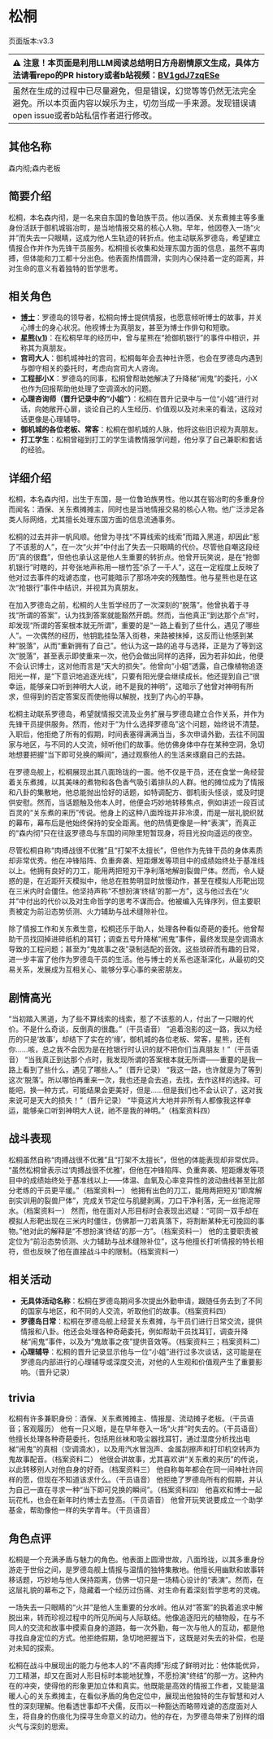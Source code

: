 # 松桐
页面版本:v3.3
 

| :warning: 注意！本页面是利用LLM阅读总结明日方舟剧情原文生成，具体方法请看repo的PR history或者b站视频：[BV1gdJ7zqESe](https://www.bilibili.com/video/BV1gdJ7zqESe/)         |
|:----------------------------|
| 虽然在生成的过程中已尽量避免，但是错误，幻觉等等仍然无法完全避免。所以本页面内容以娱乐为主，切勿当成一手来源。发现错误请open issue或者b站私信作者进行修改。|



## 其他名称
森内彻;森内老板
## 简要介绍
松桐，本名森内彻，是一名来自东国的鲁珀族干员。他以酒保、关东煮摊主等多重身份活跃于御机城锻冶町，是当地情报交易的核心人物。早年，他因卷入一场“火并”而失去一只眼睛，这成为他人生轨迹的转折点。他主动联系罗德岛，希望建立情报合作并作为先锋干员服务。松桐擅长收集和处理东国方面的信息，虽然不喜肉搏，但体能和刀工都十分出色。他表面热情圆滑，实则内心保持着一定的距离，并对生命的意义有着独特的哲学思考。
## 相关角色
-   **[博士](extended_char_bo_shi.md)**：罗德岛的领导者，松桐向博士提供情报，也愿意倾听博士的故事，并关心博士的身心状况。他视博士为真朋友，甚至为博士作俳句和短歌。
-   **[星熊](char_136_hsguma.md)([v1](../chars/char_136_hsguma.md))**：在松桐早年的经历中，曾与星熊在“抢御机银行”的事件中相识，并称其为真朋友。
-   **宫司大人**：御机城神社的宫司，松桐每年会去神社许愿，也会在罗德岛内遇到与御守相关的委托时，考虑向宫司大人咨询。
-   **工程部小X**：罗德岛的同事，松桐曾帮助她解决了升降梯“闹鬼”的委托，小X也作为回报帮助他处理了空调滴水的问题。
-   **心理咨询师（晋升记录中的“小姐”）**：松桐在晋升记录中与一位“小姐”进行对话，向她敞开心扉，谈论自己的人生经历、价值观以及对未来的看法，这段对话更像是心理辅导。
-   **御机城的各位老板、常客**：松桐在御机城的人脉，他将这些旧识视为真朋友。
-   **打工学生**：松桐曾碰到打工的学生请教情报学问题，他分享了自己兼职和套话的经验。
## 详细介绍
松桐，本名森内彻，出生于东国，是一位鲁珀族男性。他以其在锻冶町的多重身份而闻名：酒保、关东煮摊摊主，同时也是当地情报交易的核心人物。他广泛涉足各类人际网络，尤其擅长处理东国方面的信息流通事务。

松桐的过去并非一帆风顺。他曾为寻找“不算线索的线索”而踏入黑道，却因此“惹了不该惹的人”，在一次“火并”中付出了失去一只眼睛的代价。尽管他自嘲这段经历“真的很蠢”，但他也承认这是他人生重要的转折点。他曾开玩笑说，是在“抢御机银行”时瞎的，并夸张地声称用一根竹签“杀了一千人”，这在一定程度上反映了他对过去事件的戏谑态度，也可能暗示了那场冲突的残酷性。他与星熊也是在这次“抢银行”事件中结识，并视其为真朋友。

在加入罗德岛之前，松桐的人生哲学经历了一次深刻的“脱落”。他曾执着于寻找“所谓的答案”，认为找到答案就能豁然开朗。然而，当他真正“到达那个点”时，却发现“所谓的答案根本就无所谓”，重要的是“一路上看到了些什么，遇见了哪些人”。一次偶然的经历，他钥匙挂坠落入街巷，来路被抹掉，这反而让他感到某种“脱落”，从而“重新拥有了自己”。他认为这一路的追寻与选择，正是为了等到这次“脱落”，甚至表示即使重来一次，他仍会做出同样的选择，因为若非如此，他便不会认识博士，这对他而言是“天大的损失”。他曾向“小姐”透露，自己像植物追逐阳光一样，是“下意识地追逐光线”，只要有阳光便会继续成长。他还提到自己“很幸运，能够亲口听到神明大人说，祂不是我的神明”，这暗示了他曾对神明有所求，但得到的否定答案反而使他得以解脱，找到了内心的平静。

松桐主动联系罗德岛，希望就情报交流及业务扩展与罗德岛建立合作关系，并作为先锋干员提供服务。然而，他对于“为什么选择罗德岛”这个问题，始终说不清楚。入职后，他拒绝了所有的假期，时间表塞得满满当当，多次申请外勤，去往不同国家与地区，与不同的人交流，倾听他们的故事。他仿佛身体中存在某种空洞，急切地想要把握“当下即可兑换的瞬间”，通过观察他人的生活来琢磨自己的去路。

在罗德岛舰上，松桐展现出其八面玲珑的一面。他不仅是干员，还在食堂一角经营着关东煮摊，以其美味的煮物和各色香气吸引着排队的人群。他的摊位成为了情报和八卦的集散地，他总能抛出恰好的话题，如特调配方、御机街头怪谈，或及时提供安慰。然而，当话题触及他本人时，他便会巧妙地转移焦点，例如讲述一段百试百灵的“关东煮的来历”传说。他身上的这种八面玲珑并非冷漠，而是一层礼貌织就的幕布，幕布后是他始终保持的安全距离。他的热情更像是一种“表演”，而真正的“森内彻”只在往返罗德岛与东国的间隙里短暂现身，将目光投向遥远的夜空。

尽管松桐自称“肉搏战很不优雅”且“打架不太擅长”，但他作为先锋干员的身体素质却非常优秀。他在冲锋陷阵、负重奔袭、短距爆发等项目中的成绩始终处于基准线以上。他拥有良好的刀工，能用两把短刃干净利落地解剖裂兽尸体。然而，令人疑惑的是，在近距歼灭模拟中，他总在胜势明显时放慢动作，甚至在模拟人形靶出现在三米内时会僵住。他坚持声称“不想扮演‘终结’的那一方”，这与他过去在“火并”中付出的代价以及对生命哲学的思考不谋而合。他被编入先锋序列，但主要职责被定为前沿态势侦测、火力辅助与战术缝隙补位。

除了情报工作和关东煮生意，松桐还乐于助人，处理各种看似奇葩的委托。他曾帮助干员找回掉进碎纸机的耳钉；调查五号升降梯“闹鬼”事件，最终发现是空调滴水导致的工程问题；甚至为“鬼故事之夜”录制适配的音效。这些琐碎而有趣的日常，进一步丰富了他作为罗德岛干员的生活。他与博士的关系也逐渐深化，从最初的交易关系，发展成为互相关心、能够分享心事的亲密朋友。
## 剧情高光
“当初踏入黑道，为了些不算线索的线索，惹了不该惹的人，付出了一只眼的代价。不是什么奇谈，反倒真的很蠢。”（干员语音）
“追着泡影的这一路，我以为经历的只是‘故事’，却结下了实在的‘缘’，御机城的各位老板、常客，星熊，还有你......咳，总之我不会因为是在抢银行时认识的就不把你们当真朋友！”（干员语音）
“当我真正到达那个点时，我发现所谓的答案根本就无所谓——重要的是我一路上看到了些什么，遇见了哪些人。”（晋升记录）
“我这一路，也许就是为了等到这次‘脱落’。所以哪怕再重来一次，我也还是会去追，去找，去作这样的选择。可能吧，换一种方式，可能结果会更美好，但是......但是我们也不会认识了，这对我来说可是天大的损失！”（晋升记录）
“毕竟这片大地并非所有人都像我这样幸运，能够亲口听到神明大人说，祂不是我的神明。”（档案资料四）
## 战斗表现
松桐虽然自称“肉搏战很不优雅”且“打架不太擅长”，但他的体能表现却非常优异。
“虽然松桐曾表示过‘肉搏战很不优雅’，但他在冲锋陷阵、负重奔袭、短距爆发等项目中的成绩始终处于基准线以上——体温、血氧及心率变异性的波动曲线甚至比部分老练的干员更平缓。”（档案资料一）
他拥有出色的刀工，能用两把短刃“即席解剖实训用的裂兽尸体”，完成关节定位与肌腱剥离，刀口干净利落，无一丝拖泥带水。（档案资料一）
然而，他在面对人形目标时会表现出迟疑：“可同一双手却在模拟人形靶出现在三米内时僵住，仿佛那一刀若真落下，将割断某种无可挽回的事物。”他对此的解释是“不想扮演‘终结’的那一方”。（档案资料一）
他的主要职责被定位为“前沿态势侦测、火力辅助与战术缝隙补位”，这与他擅长打听情报的特长相符，但也反映了他在直接战斗中的限制。（档案资料一）
## 相关活动
-   **无具体活动名称**：松桐在罗德岛期间多次提出外勤申请，跟随任务去到了不同的国家与地区，和不同的人交流，听取他们的故事。（档案资料四）
-   **罗德岛日常**：松桐在罗德岛舰上经营关东煮摊，与干员们进行日常交流，提供情报和八卦。他还会处理各种奇葩委托，例如帮助干员找耳钉，调查升降梯“闹鬼”事件，以及为“鬼故事之夜”提供音效等。（档案资料三；档案资料二）
-   **心理辅导**：松桐的晋升记录显示他与一位“小姐”进行过多次谈话，这可能是在罗德岛内部进行的心理辅导或深度交流，对他的人生观和价值观产生了重要影响。（晋升记录）
## trivia
松桐有许多兼职身份：酒保、关东煮摊摊主、情报屋、流动摊子老板。（干员语音；客观履历）
他有一只义眼，是在早年卷入一场“火并”时失去的。（干员语音）
他擅长处理各种奇葩委托，包括用丝袜和吸尘器找耳钉，通过湿度分析找出电梯“闹鬼”的真相（空调滴水），以及用汽水冒泡声、金属刮擦声和打印机空转声为鬼故事配音。（档案资料二）
他很会讲故事，尤其喜欢讲“关东煮的来历”的传说，以此转移别人对他自身的好奇。（档案资料三）
他自称每年都会在同一间神社许同样的愿，但现在不知道该求什么。（干员语音）
他拒绝了罗德岛所有的假期，并认为自己一直在寻求一种“当下即可兑换的瞬间”。（档案资料四）
他喜欢和博士一起玩花札，也会在新年时约博士去登高。（干员语音）
他曾开玩笑说要成立一个助学基金，帮助像他一样的失学青年。（干员语音）
## 角色点评
松桐是一个充满矛盾与魅力的角色。他表面上圆滑世故，八面玲珑，以其多重身份游走于世俗之间，是罗德岛舰上情报与温情的独特集散地。他擅长用幽默和故事转移话题，巧妙地与他人保持距离，仿佛一切只是一场精心设计的“表演”。然而，在这层礼貌的幕布之下，隐藏着一个经历过伤痛、对生命有着深刻哲学思考的灵魂。

一场失去一只眼睛的“火并”是他人生重要的分水岭。他从对“答案”的执着追求中解脱出来，转而珍视过程中的所见所闻与人际联结。他像追逐阳光的植物般，在与不同人的交流和故事中摸索自身的道路，每一次外勤，每一次与他人的互动，都是他寻找自身定位的方式。他拒绝假期，急切地把握当下，这既是对失去的补偿，也是对未知的探索。

松桐在战斗中展现出的能力与他本人的“不喜肉搏”形成了鲜明对比：他体能优异，刀工精湛，却又在面对人形目标时本能地犹豫，不愿扮演“终结”的那一方。这种内在的冲突，使得他的形象更加立体和真实。他既能是高效的情报工作者，又能是温暖人心的关东煮摊主，在看似矛盾的角色定位中，展现出他独特的生存智慧和对人性的深刻理解。他看透世事却不犬儒，反而以一种豁达而略带戏谑的态度面对人生，将自身的伤痕化为探寻生命意义的动力。他的存在，为罗德岛带来了别样的烟火气与深刻的思索。